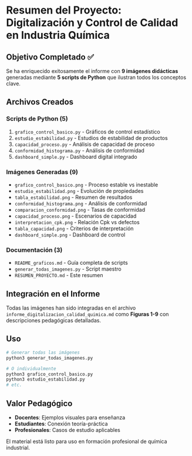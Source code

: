 # Resumen del Proyecto: Digitalización y Control de Calidad en Industria Química

## Objetivo Completado ✅

Se ha enriquecido exitosamente el informe con **9 imágenes didácticas** generadas mediante **5 scripts de Python** que ilustran todos los conceptos clave.

## Archivos Creados

### Scripts de Python (5)
1. `grafico_control_basico.py` - Gráficos de control estadístico
2. `estudio_estabilidad.py` - Estudios de estabilidad de productos
3. `capacidad_proceso.py` - Análisis de capacidad de proceso
4. `conformidad_histograma.py` - Análisis de conformidad
5. `dashboard_simple.py` - Dashboard digital integrado

### Imágenes Generadas (9)
- `grafico_control_basico.png` - Proceso estable vs inestable
- `estudio_estabilidad.png` - Evolución de propiedades
- `tabla_estabilidad.png` - Resumen de resultados
- `conformidad_histograma.png` - Análisis de conformidad
- `comparacion_conformidad.png` - Tasas de conformidad
- `capacidad_proceso.png` - Escenarios de capacidad
- `interpretacion_cpk.png` - Relación Cpk vs defectos
- `tabla_capacidad.png` - Criterios de interpretación  
- `dashboard_simple.png` - Dashboard de control

### Documentación (3)
- `README_graficos.md` - Guía completa de scripts
- `generar_todas_imagenes.py` - Script maestro
- `RESUMEN_PROYECTO.md` - Este resumen

## Integración en el Informe

Todas las imágenes han sido integradas en el archivo `informe_digitalizacion_calidad_quimica.md` como **Figuras 1-9** con descripciones pedagógicas detalladas.

## Uso

```bash
# Generar todas las imágenes
python3 generar_todas_imagenes.py

# O individualmente
python3 grafico_control_basico.py
python3 estudio_estabilidad.py
# etc.
```

## Valor Pedagógico

- **Docentes**: Ejemplos visuales para enseñanza
- **Estudiantes**: Conexión teoría-práctica
- **Profesionales**: Casos de estudio aplicables

El material está listo para uso en formación profesional de química industrial. 